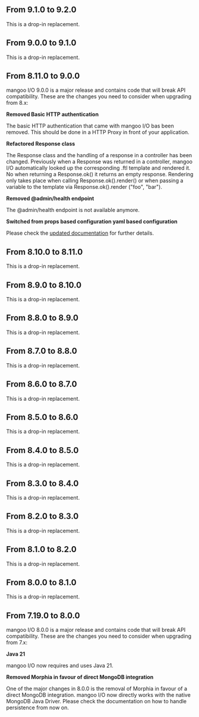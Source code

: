## From 9.1.0 to 9.2.0
This is a drop-in replacement.

## From 9.0.0 to 9.1.0
This is a drop-in replacement.

## From 8.11.0 to 9.0.0
mangoo I/O 9.0.0 is a major release and contains code that will break API compatibility. These are the changes you need to consider when upgrading from 8.x:

**Removed Basic HTTP authentication**

The basic HTTP authentication that came with mangoo I/O bas been removed. This should be done in a HTTP Proxy in front of your application.

**Refactored Response class**

The Response class and the handling of a response in a controller has been changed. Previously when a Response was returned in a controller, mangoo I/O automatically looked up the corresponding .ftl template and rendered it. No when returning a Response.ok() it returns an empty response. Rendering only takes place when calling Response.ok().render() or when passing a variable to the template via Response.ok().render ("foo", "bar").

**Removed @admin/health endpoint**

The @admin/health endpoint is not available anymore.

**Switched from props based configuration yaml based configuration**

Please check the [updated documentation](https://github.com/svenkubiak/mangooio/wiki/Configuration) for further details.

## From 8.10.0 to 8.11.0
This is a drop-in replacement.

## From 8.9.0 to 8.10.0
This is a drop-in replacement.

## From 8.8.0 to 8.9.0
This is a drop-in replacement.

## From 8.7.0 to 8.8.0
This is a drop-in replacement.

## From 8.6.0 to 8.7.0
This is a drop-in replacement.

## From 8.5.0 to 8.6.0
This is a drop-in replacement.

## From 8.4.0 to 8.5.0
This is a drop-in replacement.

## From 8.3.0 to 8.4.0
This is a drop-in replacement.

## From 8.2.0 to 8.3.0
This is a drop-in replacement.

## From 8.1.0 to 8.2.0
This is a drop-in replacement.

## From 8.0.0 to 8.1.0
This is a drop-in replacement.

## From 7.19.0 to 8.0.0
mangoo I/O 8.0.0 is a major release and contains code that will break API compatibility. These are the changes you need to consider when upgrading from 7.x:

**Java 21**

mangoo I/O now requires and uses Java 21.

**Removed Morphia in favour of direct MongoDB integration**

One of the major changes in 8.0.0 is the removal of Morphia in favour of a direct MongoDB integration. mangoo I/O now directly works with the native MongoDB Java Driver. Please check the documentation on how to handle persistence from now on.